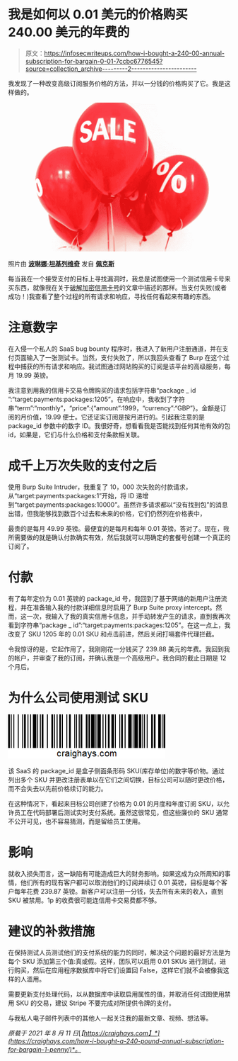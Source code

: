 # 我是如何以 0.01 美元的价格购买 240.00 美元的年费的

> 原文：<https://infosecwriteups.com/how-i-bought-a-240-00-annual-subscription-for-bargain-0-01-7ccbc6776545?source=collection_archive---------2----------------------->

我发现了一种改变高级订阅服务价格的方法，并以一分钱的价格购买了它。我是这样做的。

![](img/2c5611ad3e12f7b72d6964c65a3eda2a.png)

照片由 [**波琳娜·坦基列维奇**](https://www.pexels.com/@polina-tankilevitch?utm_content=attributionCopyText&utm_medium=referral&utm_source=pexels) 发自 [**佩克斯**](https://www.pexels.com/photo/red-balloon-3905874/?utm_content=attributionCopyText&utm_medium=referral&utm_source=pexels)

每当我在一个接受支付的目标上寻找漏洞时，我总是试图使用一个测试信用卡号来买东西，就像我在关于[破解加密信用卡号](/cracking-encrypted-credit-card-numbers-exposed-by-api-977c6f7b996f)的文章中描述的那样。当支付失败(或者成功！)我查看了整个过程的所有请求和响应，寻找任何看起来有趣的东西。

# 注意数字

在入侵一个私人的 SaaS bug bounty 程序时，我进入了新用户注册通道，并在支付页面输入了一张测试卡。当然，支付失败了，所以我回头查看了 Burp 在这个过程中捕获的所有请求和响应。我试图通过网站购买的订阅是该平台的高级服务，每月 19.99 英镑。

我注意到用我的信用卡交易令牌购买的请求包括字符串“package _ id ”:“target:payments:packages:1205”。在响应中，我收到了字符串“term”:“monthly”，“price”:{“amount”:1999，“currency”:“GBP”}。金额是订阅的月价值，19.99 便士。它还证实订阅是按月进行的。引起我注意的是 package_id 参数中的数字 ID。我很好奇，想看看我是否能找到任何其他有效的包 id，如果是，它们与什么价格和支付条款相关联。

# 成千上万次失败的支付之后

使用 Burp Suite Intruder，我重复了 10，000 次失败的付款请求，从“target:payments:packages:1”开始，将 ID 递增到“target:payments:packages:10000”。虽然许多请求都以“没有找到包”的消息出错，但我能够找到数百个过去和未来的价格，它们仍然列在价格表中，

最贵的是每月 49.99 英镑。最便宜的是每月和每年 0.01 英镑。答对了。现在，我所需要做的就是确认付款确实有效，然后我就可以用确定的套餐号创建一个真正的订阅了。

# 付款

有了每年定价为 0.01 英镑的 package_id 号，我回到了基于网络的新用户注册流程，并在准备输入我的付款详细信息时启用了 Burp Suite proxy intercept。然而，这一次，我输入了我的真实信用卡信息，并手动转发产生的请求，直到我再次看到字符串“package _ id”:“target:payments:packages:1205”。在这一点上，我改变了 SKU 1205 年的 0.01 SKU 和点击前进，然后关闭打嗝套件代理拦截。

令我惊讶的是，它起作用了，我刚刚花一分钱买了 239.88 美元的年费。我回到我的帐户，并审查了我的订阅，并确认我是一个高级用户。我合同的截止日期是 12 个月后。

# 为什么公司使用测试 SKU

![](img/70af1602409c5e9cc60e4811cd23aea9.png)

该 SaaS 的 package_id 是盒子侧面条形码 SKU(库存单位)的数字等价物。通过列出多个 SKU 并更改注册表单以在它们之间切换，目标公司可以随时更改价格，而不会失去以先前价格续订的能力。

在这种情况下，看起来目标公司创建了价格为 0.01 的月度和年度订阅 SKU，以允许员工在代码部署后测试实时支付系统。虽然这很常见，但这些廉价的 SKU 通常不公开可见，也不容易猜测，而是留给员工使用。

# 影响

就收入损失而言，这一缺陷有可能造成巨大的财务影响。如果这成为众所周知的事情，他们所有的现有客户都可以取消他们的订阅并续订 0.01 英镑，目标是每个客户每年花费 239.87 英镑。新客户可以注册一分钱，失去所有未来的收入，直到 SKU 被禁用。1p 的收费很可能连信用卡交易费都不够。

# 建议的补救措施

在保持测试人员测试他们的支付系统的能力的同时，解决这个问题的最好方法是为每个 SKU 添加第三个值:真或假。这样，团队可以启用 0.01 SKUs 进行测试，进行购买，然后在应用程序数据库中将它们设置回 False，这样它们就不会被像我这样的人滥用。

需要更新支付处理代码，以从数据库中读取启用属性的值，并取消任何试图使用禁用 SKU 的交易，建议 Stripe 不要完成对所提供令牌的支付。

与我私人电子邮件列表中的其他人一起关注我的最新文章、视频、想法等。

*原载于 2021 年 8 月 11 日*[*【https://craighays.com】*](https://craighays.com/how-i-bought-a-240-pound-annual-subscription-for-bargain-1-penny/)*。*